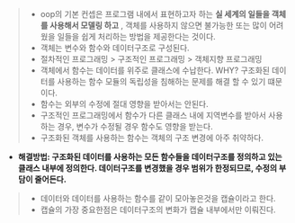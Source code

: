 > + oop의 기본 컨셉은 프로그램 내에서 표현하고자 하는 **실 세계의 일들을 객체를 사용해서 모델링 하고** , 
객체를 사용하지 않으면 불가능한 또는 많이 어려웠을 일들을 쉽게 처리하는 방법을 제공한다는 것이다.
> + 객체는 변수와 함수와 데이터구조로 구성된다.
> + 절차적인 프로그래밍 > 구조적인 프로그래밍 > 객체지향 프로그래밍
> + 객체에서 함수는 데이터를 위주로 클래스에 수납한다. WHY? 구조화된 데이터를 사용하는 함수 모듈의 독립성을 침해하는 문제를 해결 할 수 있기 떄문이다.
> + 함수는 외부의 수정에 절대 영향을 받아서는 안된다.
> + 구조적인 프로그래밍에서 함수가 다른 클래스 내에 지역변수를 받아서 사용하는 경우, 변수가 수정될 경우 함수도 영향을 받는다.
> + 구조화된 객체를 사용하는 함수는 객체의 구조 변경에 아주 취약하다.
  + **해결방법: 구조화된 데이터를 사용하는 모든 함수들을 데이터구조를 정의하고 있는 클래스 내부에 정의한다. 데이터구조를 변경했을 경우 범위가 한정되므로, 수정의 부담이 줄어든다.**
> + 데이터와 데이터를 사용하는 함수를 같이 모아놓은것을 캡슐이라고 한다.
> + 캡슐의 가장 중요한점은 데이터구조의 변화가 캡슐 내부에서만 이뤄진다.
